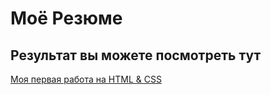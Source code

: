 # Моё Резюме

## Результат вы можете посмотреть тут


[Моя первая работа на HTML & CSS]([https://maxximsaraev.github.io/resume2])
